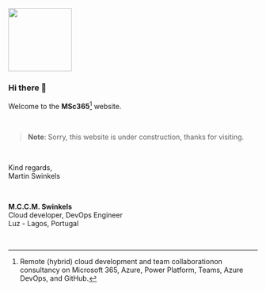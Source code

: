 <img src="https://user-images.githubusercontent.com/22813143/198872867-3341ca9a-7b17-439c-a536-cb9432d87d46.png" width="128">

### Hi there 👋

Welcome to the **MSc365**[^1] website.

<br>

> **Note**: Sorry, this website is under construction, thanks for visiting.

<br>

Kind regards,  
Martin Swinkels

<br>

**M.C.C.M. Swinkels**  
Cloud developer, DevOps Engineer  
Luz - Lagos, Portugal

<br>

[^1]: Remote (hybrid) cloud development and team collaborationon consultancy on Microsoft 365, Azure, Power Platform, Teams, Azure DevOps, and GitHub.

<!--
**Here are some ideas to get you started:**

🙋‍♀️ A short introduction - what is your organization all about?
🌈 Contribution guidelines - how can the community get involved?
👩‍💻 Useful resources - where can the community find your docs? Is there anything else the community should know?
🍿 Fun facts - what does your team eat for breakfast?
🧙 Remember, you can do mighty things with the power of [Markdown](https://docs.github.com/github/writing-on-github/getting-started-with-writing-and-formatting-on-github/basic-writing-and-formatting-syntax)
-->
